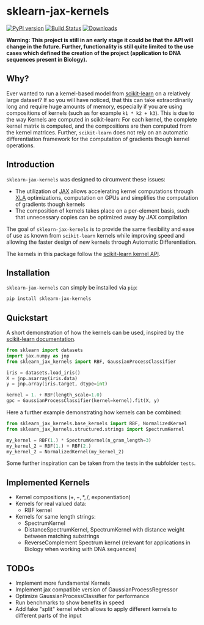 # sklearn-jax-kernels

[![PyPI version](https://badge.fury.io/py/sklearn-jax-kernels.svg)](https://badge.fury.io/py/sklearn-jax-kernels) [![Build Status](https://travis-ci.com/ExpectationMax/sklearn-jax-kernels.svg?token=3sUUnmMzs9wxN3Qapssj&branch=master)](https://travis-ci.com/ExpectationMax/sklearn-jax-kernels) [![Downloads](https://pepy.tech/badge/sklearn-jax-kernels)](https://pepy.tech/project/sklearn-jax-kernels)

**Warning: This project is still in an early stage it could be that the API
will change in the future. Further, functionality is still quite limited to the
use cases which defined the creation of the project (application to DNA
sequences present in Biology).**

## Why?
Ever wanted to run a kernel-based model from
[scikit-learn](https://scikit-learn.org/) on a relatively large dataset?  If so
you will have noticed, that this can take extraordinarily long and require huge
amounts of memory, especially if you are using compositions of kernels (such as
for example `k1 * k2 + k3`).  This is due to the way Kernels are computed in
scikit-learn: For each kernel, the complete kernel matrix is computed, and the
compositions are then computed from the kernel matrices.  Further,
`scikit-learn` does not rely on an automatic differentiation framework for the
computation of gradients though kernel operations.

## Introduction

`sklearn-jax-kernels` was designed to circumvent these issues:

 - The utilization of [JAX](https://github.com/google/jax) allows accelerating
   kernel computations through [XLA](https://www.tensorflow.org/xla)
   optimizations, computation on GPUs and simplifies the computation of
   gradients though kernels
 - The composition of kernels takes place on a per-element basis, such that
   unnecessary copies can be optimized away by JAX compilation

The goal of `sklearn-jax-kernels` is to provide the same flexibility and ease
of use as known from `scikit-learn` kernels while improving speed and allowing
the faster design of new kernels through Automatic Differentiation.

The kernels in this package follow the [scikit-learn kernel
API](https://scikit-learn.org/stable/modules/gaussian_process.html#gaussian-process-kernel-api).

## Installation

`sklearn-jax-kernels` can simply be installed via `pip`:

```bash
pip install sklearn-jax-kernels
```

## Quickstart

A short demonstration of how the kernels can be used, inspired by the
[scikit-learn
documentation](https://scikit-learn.org/stable/auto_examples/gaussian_process/plot_gpc_iris.html).

```python
from sklearn import datasets
import jax.numpy as jnp
from sklearn_jax_kernels import RBF, GaussianProcessClassifier

iris = datasets.load_iris()
X = jnp.asarray(iris.data)
y = jnp.array(iris.target, dtype=int)

kernel = 1. + RBF(length_scale=1.0)
gpc = GaussianProcessClassifier(kernel=kernel).fit(X, y)
```

Here a further example demonstrating how kernels can be combined:

```python
from sklearn_jax_kernels.base_kernels import RBF, NormalizedKernel
from sklearn_jax_kernels.structured.strings import SpectrumKernel

my_kernel = RBF(1.) * SpectrumKernel(n_gram_length=3)
my_kernel_2 = RBF(1.) + RBF(2.)
my_kernel_2 = NormalizedKernel(my_kernel_2)
```

Some further inspiration can be taken from the tests in the subfolder `tests`.

## Implemented Kernels

 - Kernel compositions ($+,-,*,/$, exponentiation)
 - Kernels for real valued data:  
     - RBF kernel
 - Kernels for same length strings:  
     - SpectrumKernel
     - DistanceSpectrumKernel, SpectrumKernel with distance weight between
       matching substrings
     - ReverseComplement Spectrum kernel (relevant for applications in Biology
       when working with DNA sequences)

## TODOs

 - Implement more fundamental Kernels
 - Implement jax compatible version of GaussianProcessRegressor
 - Optimize GaussianProcessClassifier for performance
 - Run benchmarks to show benefits in speed
 - Add fake "split" kernel which allows to apply different kernels to different
   parts of the input
